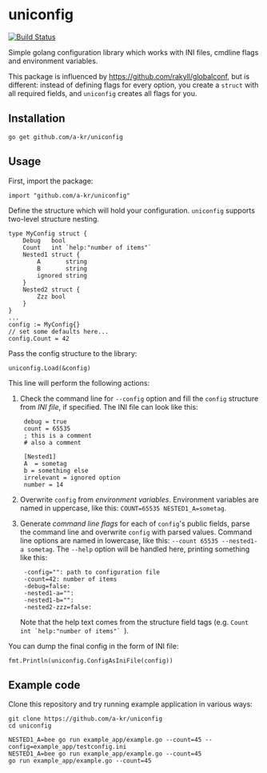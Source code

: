 uniconfig
=========
[![Build Status](https://travis-ci.org/a-kr/uniconfig.svg?branch=master)](https://travis-ci.org/Babazka/uniconfig)

Simple golang configuration library which works with INI files, cmdline flags and environment variables.

This package is influenced by https://github.com/rakyll/globalconf, but is different: instead of defining flags for every option, you create a ``struct`` with all required fields, and ``uniconfig`` creates all flags for you.

Installation
------------

	go get github.com/a-kr/uniconfig

Usage
-----

First, import the package:

	import "github.com/a-kr/uniconfig"

Define the structure which will hold your configuration. ``uniconfig`` supports two-level structure nesting.

	type MyConfig struct {
		Debug   bool
		Count   int `help:"number of items"`
		Nested1 struct {
			A       string
			B       string
			ignored string
		}
		Nested2 struct {
			Zzz bool
		}
	}
	...
	config := MyConfig{}
	// set some defaults here...
	config.Count = 42

Pass the config structure to the library:

	uniconfig.Load(&config)

This line will perform the following actions:

1. Check the command line for ``--config`` option and fill the ``config`` structure from *INI file*, if specified. The INI file can look like this:

		debug = true
		count = 65535
		; this is a comment
		# also a comment
		
		[Nested1]
		A  = sometag
		b = something else
		irrelevant = ignored option
		number = 14

2. Overwrite ``config`` from *environment variables*. Environment variables are named in uppercase, like this: ``COUNT=65535 NESTED1_A=sometag``.
3. Generate *command line flags* for each of ``config``'s public fields, parse the command line and overwrite ``config`` with parsed values. Command line options are named in lowercase, like this: ``--count 65535 --nested1-a sometag``. The ``--help`` option will be handled here, printing something like this:

		-config="": path to configuration file
		-count=42: number of items
		-debug=false:
		-nested1-a="":
		-nested1-b="":
		-nested2-zzz=false:

	Note that the help text comes from the structure field tags (e.g. ``Count   int `help:"number of items"` ``).

You can dump the final config in the form of INI file:

	fmt.Println(uniconfig.ConfigAsIniFile(config))

Example code
------------

Clone this repository and try running example application in various ways:

	git clone https://github.com/a-kr/uniconfig
	cd uniconfig

	NESTED1_A=bee go run example_app/example.go --count=45 --config=example_app/testconfig.ini
	NESTED1_A=bee go run example_app/example.go --count=45
	go run example_app/example.go --count=45
